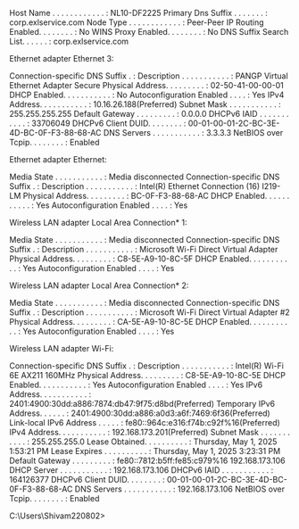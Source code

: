 Host Name . . . . . . . . . . . . : NL10-DF2225
   Primary Dns Suffix  . . . . . . . : corp.exlservice.com
   Node Type . . . . . . . . . . . . : Peer-Peer
   IP Routing Enabled. . . . . . . . : No
   WINS Proxy Enabled. . . . . . . . : No
   DNS Suffix Search List. . . . . . : corp.exlservice.com

Ethernet adapter Ethernet 3:

   Connection-specific DNS Suffix  . :
   Description . . . . . . . . . . . : PANGP Virtual Ethernet Adapter Secure
   Physical Address. . . . . . . . . : 02-50-41-00-00-01
   DHCP Enabled. . . . . . . . . . . : No
   Autoconfiguration Enabled . . . . : Yes
   IPv4 Address. . . . . . . . . . . : 10.16.26.188(Preferred)
   Subnet Mask . . . . . . . . . . . : 255.255.255.255
   Default Gateway . . . . . . . . . : 0.0.0.0
   DHCPv6 IAID . . . . . . . . . . . : 33706049
   DHCPv6 Client DUID. . . . . . . . : 00-01-00-01-2C-BC-3E-4D-BC-0F-F3-88-68-AC
   DNS Servers . . . . . . . . . . . : 3.3.3.3
   NetBIOS over Tcpip. . . . . . . . : Enabled

Ethernet adapter Ethernet:

   Media State . . . . . . . . . . . : Media disconnected
   Connection-specific DNS Suffix  . :
   Description . . . . . . . . . . . : Intel(R) Ethernet Connection (16) I219-LM
   Physical Address. . . . . . . . . : BC-0F-F3-88-68-AC
   DHCP Enabled. . . . . . . . . . . : Yes
   Autoconfiguration Enabled . . . . : Yes

Wireless LAN adapter Local Area Connection* 1:

   Media State . . . . . . . . . . . : Media disconnected
   Connection-specific DNS Suffix  . :
   Description . . . . . . . . . . . : Microsoft Wi-Fi Direct Virtual Adapter
   Physical Address. . . . . . . . . : C8-5E-A9-10-8C-5F
   DHCP Enabled. . . . . . . . . . . : Yes
   Autoconfiguration Enabled . . . . : Yes

Wireless LAN adapter Local Area Connection* 2:

   Media State . . . . . . . . . . . : Media disconnected
   Connection-specific DNS Suffix  . :
   Description . . . . . . . . . . . : Microsoft Wi-Fi Direct Virtual Adapter #2
   Physical Address. . . . . . . . . : CA-5E-A9-10-8C-5E
   DHCP Enabled. . . . . . . . . . . : Yes
   Autoconfiguration Enabled . . . . : Yes

Wireless LAN adapter Wi-Fi:

   Connection-specific DNS Suffix  . :
   Description . . . . . . . . . . . : Intel(R) Wi-Fi 6E AX211 160MHz
   Physical Address. . . . . . . . . : C8-5E-A9-10-8C-5E
   DHCP Enabled. . . . . . . . . . . : Yes
   Autoconfiguration Enabled . . . . : Yes
   IPv6 Address. . . . . . . . . . . : 2401:4900:30dd:a886:7874:db47:9f75:d8bd(Preferred)
   Temporary IPv6 Address. . . . . . : 2401:4900:30dd:a886:a0d3:a6f:7469:6f36(Preferred)
   Link-local IPv6 Address . . . . . : fe80::964c:e316:f74b:c92f%16(Preferred)
   IPv4 Address. . . . . . . . . . . : 192.168.173.201(Preferred)
   Subnet Mask . . . . . . . . . . . : 255.255.255.0
   Lease Obtained. . . . . . . . . . : Thursday, May 1, 2025 1:53:21 PM
   Lease Expires . . . . . . . . . . : Thursday, May 1, 2025 3:23:31 PM
   Default Gateway . . . . . . . . . : fe80::7812:b5ff:fe85:c979%16
                                       192.168.173.106
   DHCP Server . . . . . . . . . . . : 192.168.173.106
   DHCPv6 IAID . . . . . . . . . . . : 164126377
   DHCPv6 Client DUID. . . . . . . . : 00-01-00-01-2C-BC-3E-4D-BC-0F-F3-88-68-AC
   DNS Servers . . . . . . . . . . . : 192.168.173.106
   NetBIOS over Tcpip. . . . . . . . : Enabled

C:\Users\Shivam220802>
